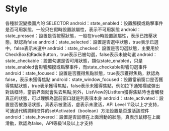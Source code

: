 # Style

各種狀況變換圖片的 SELECTOR
android：state_enabled：設置觸摸或點擊事件是否可用狀態，一般只在假時設置該屬性，表示不可用狀態
android：state_pressed：設置是否按壓狀態，一般在true時設​​置該屬性，表示已按壓狀態，默認為false
android：state_selected：設置是否選中狀態，true表示已選中，false表示未選中
android：state_checked：設置是否勾選狀態，主要用於CheckBox和RadioButton，true表示已被勾選，false表示未被勾選
android：state_checkable：設置勾選是否可用狀態，類似state_enabled，只是state_enabled會影響觸摸或點擊事件，而state_checkable影響勾選事件
android：state_focused：設置是否獲得焦點狀態，true表示獲得焦點，默認為false，表示未獲得焦點
android：state_window_focused：設置當前窗口是否獲得焦點狀態，true表示獲得焦點，false表示未獲得焦點，例如拉下通知欄或彈出對話框時，當前界面就會失去焦點;另外，ListView的ListItem獲得焦點時也會觸發真正的狀態，可以理解為當前窗口就是列表項本身
android：state_activated：設置是否被激活狀態，真表示被激活，虛表示未激活，API Level 11及以上才支持，可通過代碼調用控件的setActivated（boolean）方法設置是否激活該控件
android：state_hovered：設置是否鼠標在上面滑動的狀態，真表示鼠標在上面滑動，默認為false，API等級14及以上才支持
